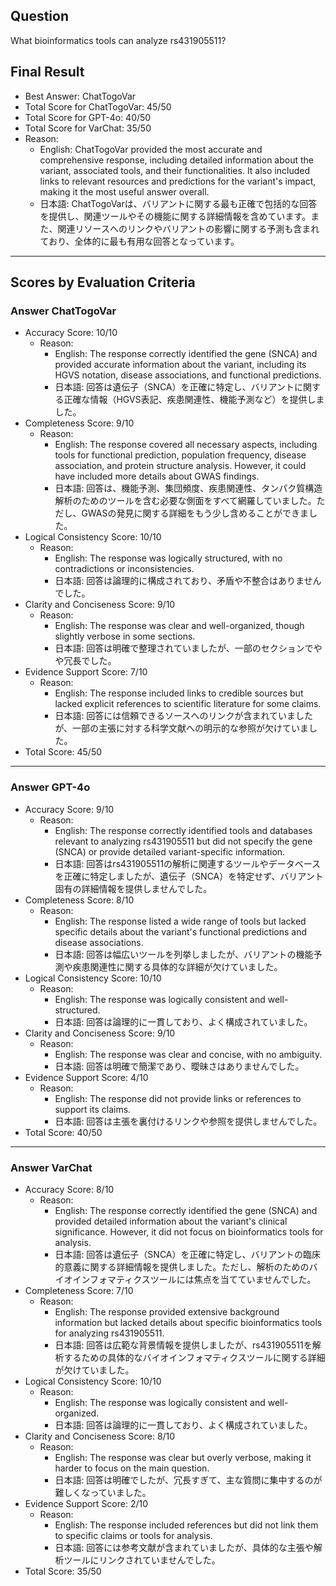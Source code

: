 ## Question

What bioinformatics tools can analyze rs431905511?

## Final Result

- Best Answer: ChatTogoVar
- Total Score for ChatTogoVar: 45/50
- Total Score for GPT-4o: 40/50
- Total Score for VarChat: 35/50
- Reason:
  - English: ChatTogoVar provided the most accurate and comprehensive response, including detailed information about the variant, associated tools, and their functionalities. It also included links to relevant resources and predictions for the variant's impact, making it the most useful answer overall.
  - 日本語: ChatTogoVarは、バリアントに関する最も正確で包括的な回答を提供し、関連ツールやその機能に関する詳細情報を含めています。また、関連リソースへのリンクやバリアントの影響に関する予測も含まれており、全体的に最も有用な回答となっています。

---

## Scores by Evaluation Criteria

### Answer ChatTogoVar
- Accuracy Score: 10/10
  - Reason: 
    - English: The response correctly identified the gene (SNCA) and provided accurate information about the variant, including its HGVS notation, disease associations, and functional predictions.
    - 日本語: 回答は遺伝子（SNCA）を正確に特定し、バリアントに関する正確な情報（HGVS表記、疾患関連性、機能予測など）を提供しました。
- Completeness Score: 9/10
  - Reason: 
    - English: The response covered all necessary aspects, including tools for functional prediction, population frequency, disease association, and protein structure analysis. However, it could have included more details about GWAS findings.
    - 日本語: 回答は、機能予測、集団頻度、疾患関連性、タンパク質構造解析のためのツールを含む必要な側面をすべて網羅していました。ただし、GWASの発見に関する詳細をもう少し含めることができました。
- Logical Consistency Score: 10/10
  - Reason: 
    - English: The response was logically structured, with no contradictions or inconsistencies.
    - 日本語: 回答は論理的に構成されており、矛盾や不整合はありませんでした。
- Clarity and Conciseness Score: 9/10
  - Reason: 
    - English: The response was clear and well-organized, though slightly verbose in some sections.
    - 日本語: 回答は明確で整理されていましたが、一部のセクションでやや冗長でした。
- Evidence Support Score: 7/10
  - Reason: 
    - English: The response included links to credible sources but lacked explicit references to scientific literature for some claims.
    - 日本語: 回答には信頼できるソースへのリンクが含まれていましたが、一部の主張に対する科学文献への明示的な参照が欠けていました。
- Total Score: 45/50

---

### Answer GPT-4o
- Accuracy Score: 9/10
  - Reason: 
    - English: The response correctly identified tools and databases relevant to analyzing rs431905511 but did not specify the gene (SNCA) or provide detailed variant-specific information.
    - 日本語: 回答はrs431905511の解析に関連するツールやデータベースを正確に特定しましたが、遺伝子（SNCA）を特定せず、バリアント固有の詳細情報を提供しませんでした。
- Completeness Score: 8/10
  - Reason: 
    - English: The response listed a wide range of tools but lacked specific details about the variant's functional predictions and disease associations.
    - 日本語: 回答は幅広いツールを列挙しましたが、バリアントの機能予測や疾患関連性に関する具体的な詳細が欠けていました。
- Logical Consistency Score: 10/10
  - Reason: 
    - English: The response was logically consistent and well-structured.
    - 日本語: 回答は論理的に一貫しており、よく構成されていました。
- Clarity and Conciseness Score: 9/10
  - Reason: 
    - English: The response was clear and concise, with no ambiguity.
    - 日本語: 回答は明確で簡潔であり、曖昧さはありませんでした。
- Evidence Support Score: 4/10
  - Reason: 
    - English: The response did not provide links or references to support its claims.
    - 日本語: 回答は主張を裏付けるリンクや参照を提供しませんでした。
- Total Score: 40/50

---

### Answer VarChat
- Accuracy Score: 8/10
  - Reason: 
    - English: The response correctly identified the gene (SNCA) and provided detailed information about the variant's clinical significance. However, it did not focus on bioinformatics tools for analysis.
    - 日本語: 回答は遺伝子（SNCA）を正確に特定し、バリアントの臨床的意義に関する詳細情報を提供しました。ただし、解析のためのバイオインフォマティクスツールには焦点を当てていませんでした。
- Completeness Score: 7/10
  - Reason: 
    - English: The response provided extensive background information but lacked details about specific bioinformatics tools for analyzing rs431905511.
    - 日本語: 回答は広範な背景情報を提供しましたが、rs431905511を解析するための具体的なバイオインフォマティクスツールに関する詳細が欠けていました。
- Logical Consistency Score: 10/10
  - Reason: 
    - English: The response was logically consistent and well-organized.
    - 日本語: 回答は論理的に一貫しており、よく構成されていました。
- Clarity and Conciseness Score: 8/10
  - Reason: 
    - English: The response was clear but overly verbose, making it harder to focus on the main question.
    - 日本語: 回答は明確でしたが、冗長すぎて、主な質問に集中するのが難しくなっていました。
- Evidence Support Score: 2/10
  - Reason: 
    - English: The response included references but did not link them to specific claims or tools for analysis.
    - 日本語: 回答には参考文献が含まれていましたが、具体的な主張や解析ツールにリンクされていませんでした。
- Total Score: 35/50